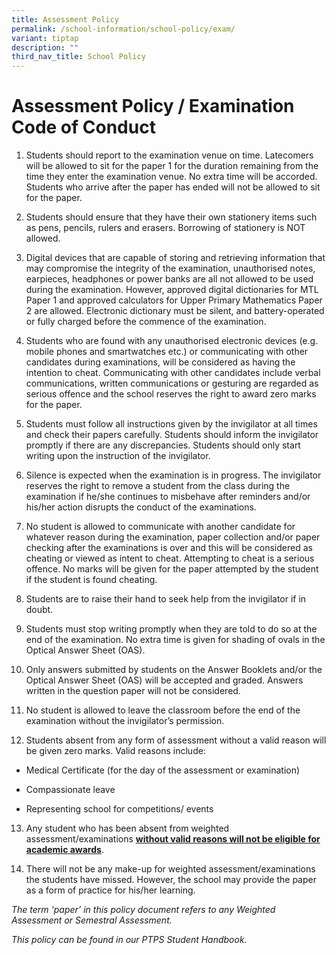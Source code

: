 ```yaml
---
title: Assessment Policy
permalink: /school-information/school-policy/exam/
variant: tiptap
description: ""
third_nav_title: School Policy
---
```

<h1>Assessment Policy / Examination Code of Conduct</h1><ol data-tight="true" class="tight"><li><p>Students should report to the examination venue on time. Latecomers will be allowed to sit for the paper 1 for the duration remaining from the time they enter the examination venue. No extra time will be accorded. Students who arrive after the paper has ended will not be allowed to sit for the paper.</p><p></p></li><li><p>Students should ensure that they have their own stationery items such as pens, pencils, rulers and erasers. Borrowing of stationery is NOT allowed.</p><p></p></li><li><p>Digital devices that are capable of storing and retrieving information that may compromise the integrity of the examination, unauthorised notes, earpieces, headphones or power banks are all not allowed to be used during the examination. However, approved digital dictionaries for MTL Paper 1 and approved calculators for Upper Primary Mathematics Paper 2 are allowed. Electronic dictionary must be silent, and battery-operated or fully charged before the commence of the examination.</p></li></ol><p></p><ol start="4" data-tight="true" class="tight"><li><p>Students who are found with any unauthorised electronic devices (e.g. mobile phones and smartwatches etc.) or communicating with other candidates during examinations, will be considered as having the intention to cheat. Communicating with other candidates include verbal communications, written communications or gesturing are regarded as serious offence and the school reserves the right to award zero marks for the paper.</p></li></ol><p></p><ol start="5" data-tight="true" class="tight"><li><p>Students must follow all instructions given by the invigilator at all times and check their papers carefully. Students should inform the invigilator promptly if there are any discrepancies. Students should only start writing upon the instruction of the invigilator.</p></li></ol><p></p><ol start="6" data-tight="true" class="tight"><li><p>Silence is expected when the examination is in progress. The invigilator reserves the right to remove a student from the class during the examination if he/she continues to misbehave after reminders and/or his/her action disrupts the conduct of the examinations.</p></li></ol><p></p><ol start="7" data-tight="true" class="tight"><li><p>No student is allowed to communicate with another candidate for whatever reason during the examination, paper collection and/or paper checking after the examinations is over and this will be considered as cheating or viewed as intent to cheat. Attempting to cheat is a serious offence. No marks will be given for the paper attempted by the student if the student is found cheating.</p></li></ol><p></p><ol start="8" data-tight="true" class="tight"><li><p>Students are to raise their hand to seek help from the invigilator if in doubt.</p></li></ol><p></p><ol start="9" data-tight="true" class="tight"><li><p>Students must stop writing promptly when they are told to do so at the end of the examination. No extra time is given for shading of ovals in the Optical Answer Sheet (OAS).</p></li></ol><p></p><ol start="10" data-tight="true" class="tight"><li><p>Only answers submitted by students on the Answer Booklets and/or the Optical Answer Sheet (OAS) will be accepted and graded. Answers written in the question paper will not be considered.</p></li></ol><p></p><ol start="11" data-tight="true" class="tight"><li><p>No student is allowed to leave the classroom before the end of the examination without the invigilator’s permission.</p></li></ol><p></p><ol start="12" data-tight="true" class="tight"><li><p>Students absent from any form of assessment without a valid reason will be given zero marks. Valid reasons include:</p></li></ol><ul data-tight="true" class="tight"><li><p>Medical Certificate (for the day of the assessment or examination)</p></li><li><p>Compassionate leave</p></li><li><p>Representing school for competitions/ events</p></li></ul><p></p><ol start="13" data-tight="true" class="tight"><li><p>Any student who has been absent from weighted assessment/examinations <strong><u>without valid reasons will not be eligible for academic awards</u></strong>.</p></li></ol><p></p><ol start="14" data-tight="true" class="tight"><li><p>There will not be any make-up for weighted assessment/examinations the students have missed. However, the school may provide the paper as a form of practice for his/her learning.</p></li></ol><p></p><p><em>The term ‘paper’ in this policy document refers to any Weighted Assessment or Semestral Assessment.</em></p><p><em>This policy can be found in our PTPS Student Handbook.</em></p>